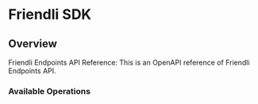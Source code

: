 # Friendli SDK

## Overview

Friendli Endpoints API Reference: This is an OpenAPI reference of Friendli Endpoints API.

### Available Operations
